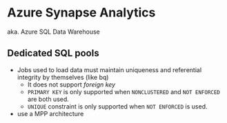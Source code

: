 # Azure Synapse Analytics
aka. Azure SQL Data Warehouse

## Dedicated SQL pools
- Jobs used to load data must maintain uniqueness and referential integrity by themselves (like bq)
  - It does not support *foreign key*
  - `PRIMARY KEY` is only supported when `NONCLUSTERED` and `NOT ENFORCED` are both used.
  - `UNIQUE` constraint is only supported when `NOT ENFORCED` is used.
- use a MPP architecture
